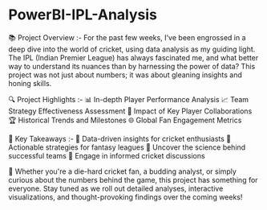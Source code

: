 # PowerBI-IPL-Analysis

📚 Project Overview :- For the past few weeks, I've been engrossed in a deep dive into the world of cricket, using data analysis as my guiding light. The IPL (Indian Premier League) has always fascinated me, and what better way to understand its nuances than by harnessing the power of data? This project was not just about numbers; it was about gleaning insights and honing skills.

🔍 Project Highlights :-
📊 In-depth Player Performance Analysis
📈 Team Strategy Effectiveness Assessment
🤝 Impact of Key Player Collaborations
🏆 Historical Trends and Milestones
🌐 Global Fan Engagement Metrics

🔑 Key Takeaways :-
📌 Data-driven insights for cricket enthusiasts
📌 Actionable strategies for fantasy leagues
📌 Uncover the science behind successful teams
📌 Engage in informed cricket discussions

📣 Whether you're a die-hard cricket fan, a budding analyst, or simply curious about the numbers behind the game, this project has something for everyone. Stay tuned as we roll out detailed analyses, interactive visualizations, and thought-provoking findings over the coming weeks!
